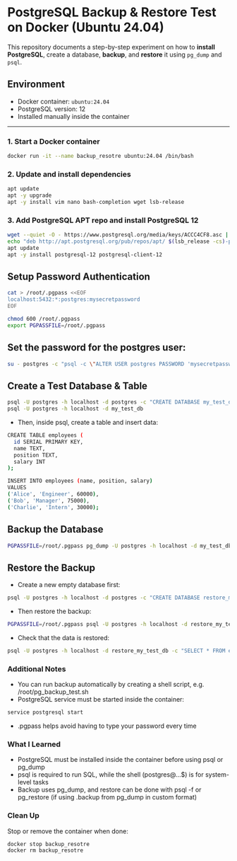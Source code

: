 # PostgreSQL Backup & Restore Test on Docker (Ubuntu 24.04)

This repository documents a step-by-step experiment on how to **install PostgreSQL**, create a database, **backup**, and **restore** it using `pg_dump` and `psql`.

## Environment

- Docker container: `ubuntu:24.04`
- PostgreSQL version: 12
- Installed manually inside the container

---


### 1. Start a Docker container

```bash
docker run -it --name backup_resotre ubuntu:24.04 /bin/bash
```

### 2. Update and install dependencies

```bash
apt update
apt -y upgrade
apt -y install vim nano bash-completion wget lsb-release
```
### 3. Add PostgreSQL APT repo and install PostgreSQL 12

```bash
wget --quiet -O - https://www.postgresql.org/media/keys/ACCC4CF8.asc | apt-key add -
echo "deb http://apt.postgresql.org/pub/repos/apt/ $(lsb_release -cs)-pgdg main" > /etc/apt/sources.list.d/pgdg.list
apt update
apt -y install postgresql-12 postgresql-client-12
```

## Setup Password Authentication

```bash
cat > /root/.pgpass <<EOF
localhost:5432:*:postgres:mysecretpassword
EOF

chmod 600 /root/.pgpass
export PGPASSFILE=/root/.pgpass
```

## Set the password for the postgres user:

```bash
su - postgres -c "psql -c \"ALTER USER postgres PASSWORD 'mysecretpassword';\""
```

## Create a Test Database & Table

```bash
psql -U postgres -h localhost -d postgres -c "CREATE DATABASE my_test_db;"
psql -U postgres -h localhost -d my_test_db
```

- Then, inside psql, create a table and insert data:

```bash
CREATE TABLE employees (
  id SERIAL PRIMARY KEY,
  name TEXT,
  position TEXT,
  salary INT
);

INSERT INTO employees (name, position, salary)
VALUES 
('Alice', 'Engineer', 60000),
('Bob', 'Manager', 75000),
('Charlie', 'Intern', 30000);
```

## Backup the Database

```bash
PGPASSFILE=/root/.pgpass pg_dump -U postgres -h localhost -d my_test_db -f /root/test_connection.backup -v -c
```

## Restore the Backup

- Create a new empty database first:

```bash
psql -U postgres -h localhost -d postgres -c "CREATE DATABASE restore_my_test_db;"
```

- Then restore the backup:

```bash
PGPASSFILE=/root/.pgpass psql -U postgres -h localhost -d restore_my_test_db -f /root/test_connection.backup
```

- Check that the data is restored:

```bash
psql -U postgres -h localhost -d restore_my_test_db -c "SELECT * FROM employees;"
```

### Additional Notes
- You can run backup automatically by creating a shell script, e.g. /root/pg_backup_test.sh
- PostgreSQL service must be started inside the container:

```bash
service postgresql start
```
- .pgpass helps avoid having to type your password every time

### What I Learned
- PostgreSQL must be installed inside the container before using psql or pg_dump
- psql is required to run SQL, while the shell (postgres@...$) is for system-level tasks
- Backup uses pg_dump, and restore can be done with psql -f or pg_restore (if using .backup from pg_dump in custom format)

### Clean Up
Stop or remove the container when done:

```bash
docker stop backup_resotre
docker rm backup_resotre
```
